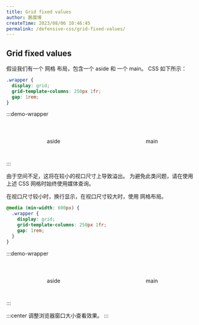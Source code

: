 ```yaml
---
title: Grid fixed values
author: 鹏展博
createTime: 2023/08/06 10:46:45
permalink: /defensive-css/grid-fixed-values/
---
```


## Grid fixed values

假设我们有一个 网格 布局，包含一个 aside 和 一个 main。
CSS 如下所示：

```css
.wrapper {
  display: grid;
  grid-template-columns: 250px 1fr;
  gap: 1rem;
}
```

:::demo-wrapper

<div class="demo1-wrapper-110">
  <aside>aside</aside>
  <main>main</main>
</div>
:::

<style>
.demo1-wrapper-110 {
  display: grid;
  grid-template-columns: 250px 1fr;
  gap: 1rem;
}

.demo1-wrapper-110 aside,
.demo1-wrapper-110 main {
  text-align: center;
  line-height: 100px;
  height: 100px;
}

.demo1-wrapper-110 aside {
  background-color: var(--vp-c-gray-3);
}
.demo1-wrapper-110 main {
  background-color: var(--vp-c-brand-3);
}
</style>

由于空间不足，这将在较小的视口尺寸上导致溢出。
为避免此类问题，请在使用上述 CSS 网格时始终使用媒体查询。

在视口尺寸较小时，换行显示，在视口尺寸较大时，使用 网格布局。

```css
@media (min-width: 600px) {
  .wrapper {
    display: grid;
    grid-template-columns: 250px 1fr;
    gap: 1rem;
  }
}
```

:::demo-wrapper

<div class="demo2-wrapper-110">
  <aside>aside</aside>
  <main>main</main>
</div>
:::

<style>
@media (min-width: 600px) {
  .demo2-wrapper-110 {
    display: grid;
    grid-template-columns: 250px 1fr;
    gap: 1rem;
  }
}

.demo2-wrapper-110 aside,
.demo2-wrapper-110 main {
  text-align: center;
  line-height: 100px;
  height: 100px;
}

.demo2-wrapper-110 aside {
  background-color: var(--vp-c-gray-3);
}
.demo2-wrapper-110 main {
  background-color: var(--vp-c-brand-3);
}
</style>

:::center
调整浏览器窗口大小查看效果。
:::
